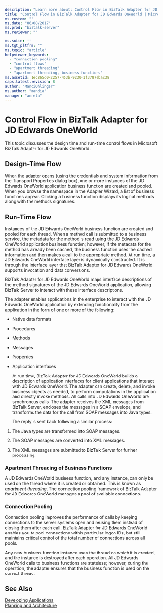 ```yaml
---
description: "Learn more about: Control Flow in BizTalk Adapter for JD Edwards OneWorld"
title: "Control Flow in BizTalk Adapter for JD Edwards OneWorld | Microsoft Docs"
ms.custom: ""
ms.date: "06/08/2017"
ms.prod: "biztalk-server"
ms.reviewer: ""

ms.suite: ""
ms.tgt_pltfrm: ""
ms.topic: "article"
helpviewer_keywords: 
  - "connection pooling"
  - "control flows"
  - "apartment threading"
  - "apartment threading, business functions"
ms.assetid: 1ec865d0-2257-453b-9230-1f3787ebac38
caps.latest.revision: 8
author: "MandiOhlinger"
ms.author: "mandia"
manager: "anneta"
---
```

# Control Flow in BizTalk Adapter for JD Edwards OneWorld
This topic discusses the design time and run-time control flows in Microsoft BizTalk Adapter for JD Edwards OneWorld.  
  
## Design-Time Flow  
 When the adapter opens (using the credentials and system information from the Transport Properties dialog box), one or more instances of the JD Edwards OneWorld application business function are created and pooled. When you browse the namespace in the Adapter Wizard, a list of business functions appear. Clicking a business function displays its logical methods along with the methods signatures.  
  
## Run-Time Flow  
 Instances of the JD Edwards OneWorld business function are created and pooled for each thread. When a method call is submitted to a business service, the metadata for the method is read using the JD Edwards OneWorld application business function; however, if the metadata for the method has already been cached, the business function uses the cached information and then makes a call to the appropriate method. At run time, a JD Edwards OneWorld interface layer is dynamically constructed. It is through the interface layer that BizTalk Adapter for JD Edwards OneWorld supports invocation and data conversions.  
  
 BizTalk Adapter for JD Edwards OneWorld maps interface descriptions of the method signatures of the JD Edwards OneWorld application, allowing BizTalk Server to interact with these interface descriptions.  
  
 The adapter enables applications in the enterprise to interact with the JD Edwards OneWorld application by extending functionality from the application in the form of one or more of the following:  
  
- Native data formats  
  
- Procedures  
  
- Methods  
  
- Messages  
  
- Properties  
  
- Application interfaces  
  
  At run time, BizTalk Adapter for JD Edwards OneWorld builds a description of application interfaces for client applications that interact with JD Edwards OneWorld. The adapter can create, delete, and invoke business objects as needed, to perform computations in the application and directly invoke methods. All calls into JD Edwards OneWorld are synchronous calls. The adapter receives the XML messages from BizTalk Server, encloses the messages in a SOAP envelope, and transforms the data for the call from SOAP messages into Java types.  
  
  The reply is sent back following a similar process:  
  
1.  The Java types are transformed into SOAP messages.  
  
2.  The SOAP messages are converted into XML messages.  
  
3.  The XML messages are submitted to BizTalk Server for further processing.  
  
### Apartment Threading of Business Functions  
 A JD Edwards OneWorld business function, and any instance, can only be used on the thread where it is created or obtained. This is known as *apartment threading*. The connection pooling framework of BizTalk Adapter for JD Edwards OneWorld manages a pool of available connections.  
  
### Connection Pooling  
 Connection pooling improves the performance of calls by keeping connections to the server systems open and reusing them instead of closing them after each call. BizTalk Adapter for JD Edwards OneWorld enables you to pool connections within particular logon IDs, but still maintains critical control of the total number of connections across all pools.  
  
 Any new business function instance uses the thread on which it is created, and the instance is destroyed after each operation. All JD Edwards OneWorld calls to business functions are stateless; however, during the operation, the adapter ensures that the business function is used on the correct thread.  
  
## See Also  
 [Developing Applications](../core/developing-applications3.md)   
 [Planning and Architecture](../core/planning-and-architecture17.md)
